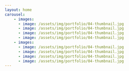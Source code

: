 ```yaml
---
layout: home
carousel:
    - images: 
      - image: /assets/img/portfolio/04-thumbnail.jpg
      - image: /assets/img/portfolio/04-thumbnail.jpg
      - image: /assets/img/portfolio/04-thumbnail.jpg
      - image: /assets/img/portfolio/04-thumbnail.jpg
    - images: 
      - image: /assets/img/portfolio/04-thumbnail.jpg
      - image: /assets/img/portfolio/04-thumbnail.jpg
      - image: /assets/img/portfolio/04-thumbnail.jpg
      - image: /assets/img/portfolio/04-thumbnail.jpg
---
```

